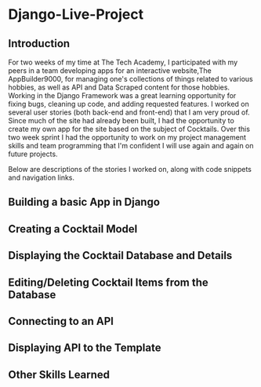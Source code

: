 # Django-Live-Project

## Introduction
For two weeks of my time at The Tech Academy, I participated with my peers in a team developing apps for an interactive website,The AppBuilder9000, for managing one's collections of things related to various hobbies, as well as API and Data Scraped content for those hobbies. Working in the Django Framework was a great learning opportunity for fixing bugs, cleaning up code, and adding requested features. I worked on several user stories (both back-end and front-end) that I am very proud of. Since much of the site had already been built, I had the opportunity to create my own app for the site based on the subject of Cocktails. Over this two week sprint I had the opportunity to work on my project management skills and team programming that I'm confident I will use again and again on future projects.

Below are descriptions of the stories I worked on, along with code snippets and navigation links.

## Building a basic App in Django

## Creating a Cocktail Model

## Displaying the Cocktail Database and Details

## Editing/Deleting Cocktail Items from the Database

## Connecting to an API

## Displaying API to the Template

## Other Skills Learned
